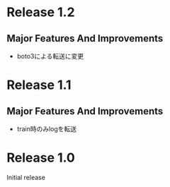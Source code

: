# Release 1.2
## Major Features And Improvements
* boto3による転送に変更


# Release 1.1
## Major Features And Improvements
* train時のみlogを転送

# Release 1.0 
Initial release